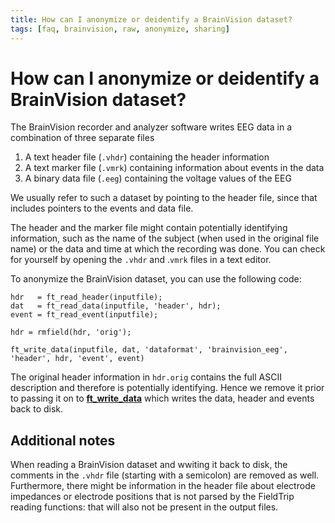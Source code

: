```yaml
---
title: How can I anonymize or deidentify a BrainVision dataset?
tags: [faq, brainvision, raw, anonymize, sharing]
---
```


# How can I anonymize or deidentify a BrainVision dataset?

The BrainVision recorder and analyzer software writes EEG data in a combination of three separate files

1. A text header file (`.vhdr`) containing the header information
2. A text marker file (`.vmrk`) containing information about events in the data
3. A binary data file (`.eeg`) containing the voltage values of the EEG

We usually refer to such a dataset by pointing to the header file, since that includes pointers to the events and data file.

The header and the marker file might contain potentially identifying information, such as the name of the subject (when used in the original file name) or the data and time at which the recording was done. You can check for yourself by opening the `.vhdr` and .`vmrk` files in a text editor.

To anonymize the BrainVision dataset, you can use the following code:

    hdr   = ft_read_header(inputfile);
    dat   = ft_read_data(inputfile, 'header', hdr);
    event = ft_read_event(inputfile);

    hdr = rmfield(hdr, 'orig');

    ft_write_data(inputfile, dat, 'dataformat', 'brainvision_eeg', 'header', hdr, 'event', event)

The original header information in `hdr.orig` contains the full ASCII description and therefore is potentially identifying. Hence we remove it prior to  passing it on to **[ft_write_data](/reference/fileio/ft_write_data)** which writes the data, header and events back to disk.  

## Additional notes

When reading a BrainVision dataset and wwiting it back to disk, the comments in the `.vhdr` file (starting with a semicolon) are removed as well. Furthermore, there might be information in the header file about electrode impedances or electrode positions that is not parsed by the FieldTrip reading functions: that will also not be present in the output files.
